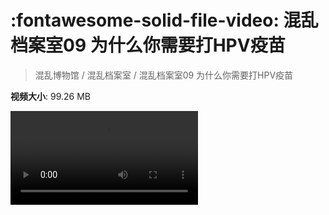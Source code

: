 # :fontawesome-solid-file-video: 混乱档案室09 为什么你需要打HPV疫苗

> 混乱博物馆 / 混乱档案室 / 混乱档案室09 为什么你需要打HPV疫苗

**视频大小**: 99.26 MB

<div class="video"><video src="https://file.hsyhx.top/archive/混乱博物馆/混乱档案室/09.mp4" controls preload>🤔 您的浏览器不支持 video 标签</video></div>